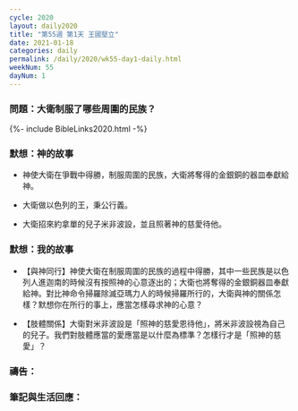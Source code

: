 ```yaml
---
cycle: 2020
layout: daily2020
title: "第55週 第1天 王國堅立"
date: 2021-01-18
categories: daily
permalink: /daily/2020/wk55-day1-daily.html
weekNum: 55
dayNum: 1
---
```


### 問題：大衛制服了哪些周圍的民族？

{%- include BibleLinks2020.html -%}

### 默想：神的故事 
+ 神使大衛在爭戰中得勝，制服周圍的民族，大衛將奪得的金銀銅的器皿奉獻給神。

+ 大衛做以色列的王，秉公行義。

+ 大衛招來約拿單的兒子米非波設，並且照著神的慈愛待他。

### 默想：我的故事
+ 【與神同行】神使大衛在制服周圍的民族的過程中得勝，其中一些民族是以色列人進迦南的時候沒有按照神的心意逐出的；大衛也將奪得的金銀銅器皿奉獻給神。對比神命令掃羅除滅亞瑪力人的時候掃羅所行的，大衛與神的關係怎樣？默想你在所行的事上，應當怎樣尋求神的心意？

+ 【肢體關係】大衛對米非波設是「照神的慈愛恩待他」，將米非波設視為自己的兒子。我們對肢體應當的愛應當是以什麼為標準？怎樣行才是「照神的慈愛」？

### 禱告：

### 筆記與生活回應：
